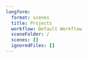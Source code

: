 ```yaml
---
longform:
  format: scenes
  title: Projects
  workflow: Default Workflow
  sceneFolder: /
  scenes: []
  ignoredFiles: []
---
```

